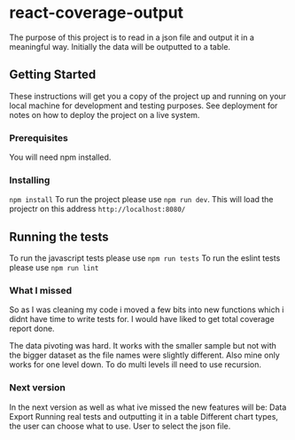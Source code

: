 # react-coverage-output

The purpose of this project is to read in a json file and output it in a meaningful way.
Initially the data will be outputted to a table.

## Getting Started

These instructions will get you a copy of the project up and running on your local machine for development and testing purposes. See deployment for notes on how to deploy the project on a live system.

### Prerequisites

You will need npm installed.

### Installing

`npm install`
To run the project please use `npm run dev`.
This will load the projectr on this address `http://localhost:8080/`

## Running the tests

To run the javascript tests please use `npm run tests`
To run the eslint tests please use `npm run lint`

### What I missed

So as I was cleaning my code i moved a few bits into new functions which i didnt have time to write tests for.
I would have liked to get total coverage report done.

The data pivoting was hard. It works with the smaller sample but not with the bigger dataset as the file names were slightly different. Also mine only works for one level down. To do multi levels ill need to use recursion.

### Next version

In the next version as well as what ive missed the new features will be:
	Data Export
	Running real tests and outputting it in a table
	Different chart types, the user can choose what to use.
	User to select the json file.